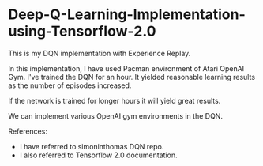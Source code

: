 # Deep-Q-Learning-Implementation-using-Tensorflow-2.0
This is my DQN implementation with Experience Replay.


In this implementation, I have used Pacman environment of Atari OpenAI Gym. I've trained the DQN for an hour. It yielded reasonable learning results as the number of episodes increased. 

If the network is trained for longer hours it will yield great results.

We can implement various OpenAI gym environments in the DQN.

References:
- I have referred to simoninthomas DQN repo.
- I also referred to Tensorflow 2.0 documentation.
